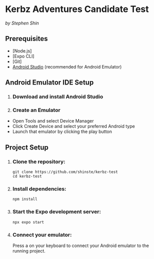 # Kerbz Adventures Candidate Test
*by Stephen Shin*

## Prerequisites
- [Node.js]
- [Expo CLI]
- [Git]
- [Android Studio](https://developer.android.com/studio) (recommended for Android Emulator)

## Android Emulator IDE Setup

1. ### Download and install Android Studio
  
2. ### Create an Emulator

- Open Tools and select Device Manager
- Click Create Device and select your preferred Android type
- Launch that emulator by clicking the play button

## Project Setup

1. ### Clone the repository:
   ```
   git clone https://github.com/shinste/kerbz-test
   cd kerbz-test

2. ### Install dependencies:
   ```
   npm install

3. ### Start the Expo development server:
   ```
   npx expo start

4. ### Connect your emulator:
   Press a on your keyboard to connect your Android emulator to the running project.
